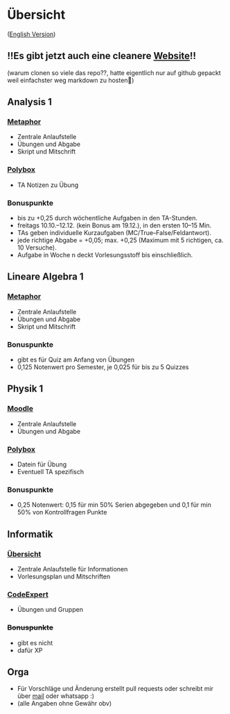 # Übersicht
([English Version](ENGLISH.md))
## !!Es gibt jetzt auch eine cleanere [Website](https://edgarschramm.github.io/ETHZ-Autumn25-Courses/)!!
(warum clonen so viele das repo??, hatte eigentlich nur auf github gepackt weil einfachster weg markdown zu hosten🫣)
## Analysis 1
### [Metaphor](https://metaphor.ethz.ch/x/2025/hs/401-1261-07L/)
- Zentrale Anlaufstelle
- Übungen und Abgabe
- Skript und Mitschrift
### [Polybox](https://polybox.ethz.ch/index.php/s/w8DAgLMwZEPyyEz)
- TA Notizen zu Übung
### Bonuspunkte
- bis zu +0,25 durch wöchentliche Aufgaben in den TA-Stunden.
- freitags 10.10.–12.12. (kein Bonus am 19.12.), in den ersten 10–15 Min.
- TAs geben individuelle Kurzaufgaben (MC/True–False/Feldantwort).
- jede richtige Abgabe = +0,05; max. +0,25 (Maximum mit 5 richtigen, ca. 10 Versuche).
- Aufgabe in Woche n deckt Vorlesungsstoff bis einschließlich.
## Lineare Algebra 1
### [Metaphor](https://metaphor.ethz.ch/x/2025/hs/401-1151-00L/)
- Zentrale Anlaufstelle
- Übungen und Abgabe
- Skript und Mitschrift
### Bonuspunkte
- gibt es für Quiz am Anfang von Übungen
- 0,125 Notenwert pro Semester, je 0,025 für bis zu 5 Quizzes 
## Physik 1
### [Moodle](https://moodle-app2.let.ethz.ch/course/view.php?id=25659)
- Zentrale Anlaufstelle
- Übungen und Abgabe
### [Polybox](https://polybox.ethz.ch/)
- Datein für Übung
- Eventuell TA spezifisch
### Bonuspunkte
- 0,25 Notenwert: 0,15 für min 50% Serien abgegeben und 0,1 für min 50% von Kontrollfragen Punkte
## Informatik
### [Übersicht](https://lec.inf.ethz.ch/ifmp/2025/)
- Zentrale Anlaufstelle für Informationen
- Vorlesungsplan und Mitschriften
### [CodeExpert](https://expert.ethz.ch/)
- Übungen und Gruppen
### ~~Bonuspunkte~~
- gibt es nicht 
- dafür XP

## Orga
- Für Vorschläge und Änderung erstellt pull requests oder schreibt mir über [mail](mailto:eschramm@student.ethz.ch) oder whatsapp :)
- (alle Angaben ohne Gewähr obv)
